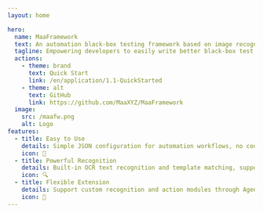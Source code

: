 ```yaml
---
layout: home

hero:
  name: MaaFramework
  text: An automation black-box testing framework based on image recognition
  tagline: Empowering developers to easily write better black-box test programs.
  actions:
    - theme: brand
      text: Quick Start
      link: /en/application/1.1-QuickStarted
    - theme: alt
      text: GitHub
      link: https://github.com/MaaXYZ/MaaFramework
  image:
    src: /maafw.png
    alt: Logo
features:
  - title: Easy to Use
    details: Simple JSON configuration for automation workflows, no coding skills required. Perfect for beginners to get started quickly.
    icon: 🚀
  - title: Powerful Recognition
    details: Built-in OCR text recognition and template matching, supporting multiple recognition methods for various scenarios.
    icon: 🔍
  - title: Flexible Extension
    details: Support custom recognition and action modules through Agent Server, seamlessly integrate your own business logic.
    icon: 🔧
---
```

